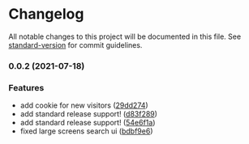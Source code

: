 # Changelog

All notable changes to this project will be documented in this file. See [standard-version](https://github.com/conventional-changelog/standard-version) for commit guidelines.

### 0.0.2 (2021-07-18)


### Features

* add cookie for new visitors ([29dd274](https://github.com/EspiraMarvin/soccer-video-highlights/commit/29dd274af21adba56ee00c0c7402500110aec44e))
* add standard release support! ([d83f289](https://github.com/EspiraMarvin/soccer-video-highlights/commit/d83f2899e47f902bd6758a9e4eb369bd6534ade4))
* add standard release support! ([54e6f1a](https://github.com/EspiraMarvin/soccer-video-highlights/commit/54e6f1a6c1fae7677cf863c5e2033c70cc384d76))
* fixed large screens search ui ([bdbf9e6](https://github.com/EspiraMarvin/soccer-video-highlights/commit/bdbf9e6c1abe300e803f3bfdeabd35c35bf1d9ac))

